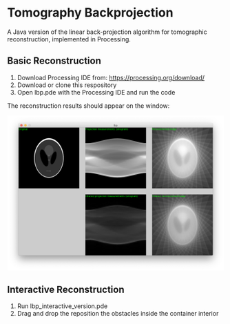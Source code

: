 # Tomography Backprojection
A Java version of the linear back-projection algorithm for tomographic reconstruction, implemented in Processing.

## Basic Reconstruction

1) Download Processing IDE from: https://processing.org/download/
2) Download or clone this respository
3) Open lbp.pde with the Processing IDE and run the code

The reconstruction results should appear on the window:

<img src="./ui.png" align="reconstruction" >

## Interactive Reconstruction
1) Run lbp_interactive_version.pde 
2) Drag and drop the reposition the obstacles inside the container interior

<img src="./interactivetomogif.gif" alt="" width="1000"/>

